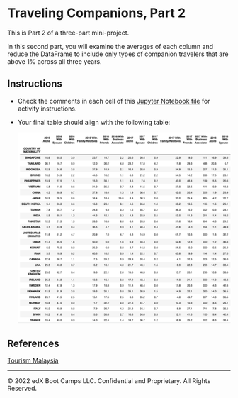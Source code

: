 # Traveling Companions, Part 2

This is Part 2 of a three-part mini-project.

In this second part, you will examine the averages of each column and reduce the DataFrame to include only types of companion travelers that are above 1% across all three years.

## Instructions

* Check the comments in each cell of this [Jupyter Notebook file](Unsolved/traveling_companions.ipynb) for activity instructions.

* Your final table should align with the following table:

   ![Companion Output.](Images/09-TravelingCompanion2_Output.png)


## References

[Tourism Malaysia](https://www.data.gov.my/data/en_US/dataset/travelling-companion)


- - -

© 2022 edX Boot Camps LLC. Confidential and Proprietary. All Rights Reserved.
